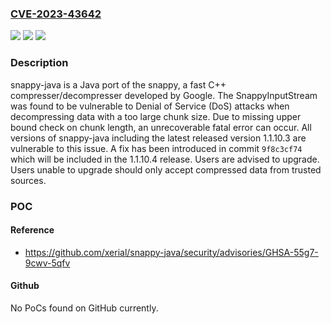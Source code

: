 ### [CVE-2023-43642](https://cve.mitre.org/cgi-bin/cvename.cgi?name=CVE-2023-43642)
![](https://img.shields.io/static/v1?label=Product&message=snappy-java&color=blue)
![](https://img.shields.io/static/v1?label=Version&message=%3C%201.1.10.4%20&color=brightgreen)
![](https://img.shields.io/static/v1?label=Vulnerability&message=CWE-770%3A%20Allocation%20of%20Resources%20Without%20Limits%20or%20Throttling&color=brightgreen)

### Description

snappy-java is a Java port of the snappy, a fast C++ compresser/decompresser developed by Google. The SnappyInputStream was found to be vulnerable to Denial of Service (DoS) attacks when decompressing data with a too large chunk size. Due to missing upper bound check on chunk length, an unrecoverable fatal error can occur. All versions of snappy-java including the latest released version 1.1.10.3 are vulnerable to this issue. A fix has been introduced in commit `9f8c3cf74` which will be included in the 1.1.10.4 release. Users are advised to upgrade. Users unable to upgrade should only accept compressed data from trusted sources.

### POC

#### Reference
- https://github.com/xerial/snappy-java/security/advisories/GHSA-55g7-9cwv-5qfv

#### Github
No PoCs found on GitHub currently.

